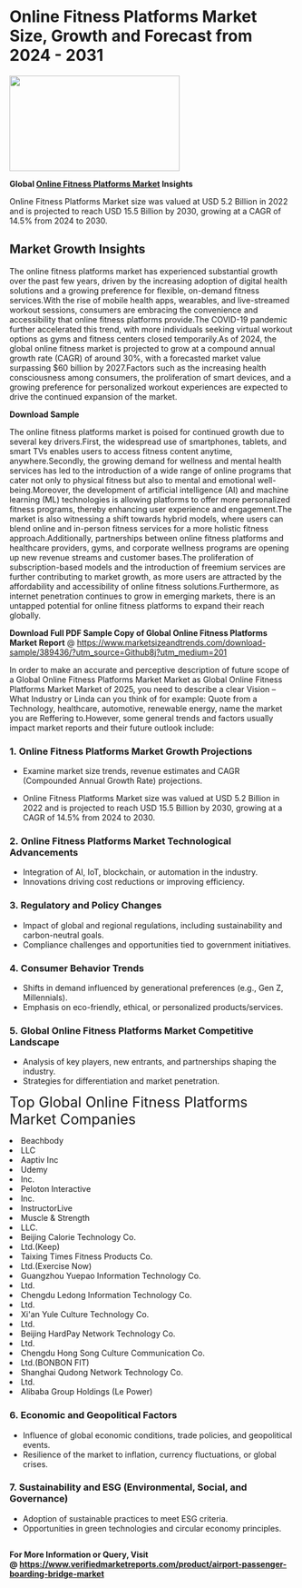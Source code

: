 <H1>Online Fitness Platforms Market Size, Growth and Forecast from 2024 - 2031</H1><img class="aligncenter size-medium wp-image-584254" src="https://thirdeyenews.in/wp-content/uploads/2024/09/Global-Market-Research-300x168.jpeg" alt="" width="300" height="168" /><p><strong>Global&nbsp;<a href="https://www.marketsizeandtrends.com/download-sample/389436/?utm_source=Github8j?utm_medium=201">Online Fitness Platforms Market</a> Insights</strong></p><p>Online Fitness Platforms Market size was valued at USD 5.2 Billion in 2022 and is projected to reach USD 15.5 Billion by 2030, growing at a CAGR of 14.5% from 2024 to 2030.</p><p><h2>Market Growth Insights</h2> <p>The online fitness platforms market has experienced substantial growth over the past few years, driven by the increasing adoption of digital health solutions and a growing preference for flexible, on-demand fitness services.With the rise of mobile health apps, wearables, and live-streamed workout sessions, consumers are embracing the convenience and accessibility that online fitness platforms provide.The COVID-19 pandemic further accelerated this trend, with more individuals seeking virtual workout options as gyms and fitness centers closed temporarily.As of 2024, the global online fitness market is projected to grow at a compound annual growth rate (CAGR) of around 30%, with a forecasted market value surpassing $60 billion by 2027.Factors such as the increasing health consciousness among consumers, the proliferation of smart devices, and a growing preference for personalized workout experiences are expected to drive the continued expansion of the market.</p> <p><strong>Download Sample</strong></p> <p>The online fitness platforms market is poised for continued growth due to several key drivers.First, the widespread use of smartphones, tablets, and smart TVs enables users to access fitness content anytime, anywhere.Secondly, the growing demand for wellness and mental health services has led to the introduction of a wide range of online programs that cater not only to physical fitness but also to mental and emotional well-being.Moreover, the development of artificial intelligence (AI) and machine learning (ML) technologies is allowing platforms to offer more personalized fitness programs, thereby enhancing user experience and engagement.The market is also witnessing a shift towards hybrid models, where users can blend online and in-person fitness services for a more holistic fitness approach.Additionally, partnerships between online fitness platforms and healthcare providers, gyms, and corporate wellness programs are opening up new revenue streams and customer bases.The proliferation of subscription-based models and the introduction of freemium services are further contributing to market growth, as more users are attracted by the affordability and accessibility of online fitness solutions.Furthermore, as internet penetration continues to grow in emerging markets, there is an untapped potential for online fitness platforms to expand their reach globally.</p> <p><span class=""><strong>Download Full PDF Sample Copy of Global Online Fitness Platforms Market Report</strong> @ <a href="https://www.marketsizeandtrends.com/download-sample/389436/?utm_source=Github8j?utm_medium=201" target="_blank">https://www.marketsizeandtrends.com/download-sample/389436/?utm_source=Github8j?utm_medium=201</a></span></p><p>In order to make an accurate and perceptive description of future scope of a Global&nbsp;Online Fitness Platforms Market Market as Global&nbsp;Online Fitness Platforms Market Market of 2025, you need to describe a clear Vision &ndash; What Industry or Linda can you think of for example: Quote from a Technology, healthcare, automotive, renewable energy, name the market you are Reffering to.However, some general trends and factors usually impact market reports and their future outlook include:</p><h3>1.&nbsp;<strong>Online Fitness Platforms Market Growth Projections</strong></h3><ul><li>Examine market size trends, revenue estimates and CAGR (Compounded Annual Growth Rate) projections.</li><li><p>Online Fitness Platforms Market size was valued at USD 5.2 Billion in 2022 and is projected to reach USD 15.5 Billion by 2030, growing at a CAGR of 14.5% from 2024 to 2030.</p></li></ul><h3>2.&nbsp;<strong>Online Fitness Platforms Market Technological Advancements</strong></h3><ul><li>Integration of AI, IoT, blockchain, or automation in the industry.</li><li>Innovations driving cost reductions or improving efficiency.</li></ul><h3>3.&nbsp;<strong>Regulatory and Policy Changes</strong></h3><ul><li>Impact of global and regional regulations, including sustainability and carbon-neutral goals.</li><li>Compliance challenges and opportunities tied to government initiatives.</li></ul><h3>4.&nbsp;<strong>Consumer Behavior Trends</strong></h3><ul><li>Shifts in demand influenced by generational preferences (e.g., Gen Z, Millennials).</li><li>Emphasis on eco-friendly, ethical, or personalized products/services.</li></ul><h3>5.&nbsp;<strong>Global Online Fitness Platforms Market Competitive Landscape</strong></h3><ul><li>Analysis of key players, new entrants, and partnerships shaping the industry.</li><li>Strategies for differentiation and market penetration.</li></ul><p data-pm-slice="1 1 []"><span style="color: inherit; font-family: inherit; font-size: 25px;">Top Global Online Fitness Platforms Market Companies</span></p><div class="" data-test-id=""><p><li>Beachbody</li><li> LLC</li><li> Aaptiv Inc</li><li> Udemy</li><li> Inc.</li><li> Peloton Interactive</li><li> Inc.</li><li> InstructorLive</li><li> Muscle & Strength</li><li> LLC.</li><li> Beijing Calorie Technology Co.</li><li> Ltd.(Keep)</li><li> Taixing Times Fitness Products Co.</li><li> Ltd.(Exercise Now)</li><li> Guangzhou Yuepao Information Technology Co.</li><li> Ltd.</li><li> Chengdu Ledong Information Technology Co.</li><li> Ltd.</li><li> Xi'an Yule Culture Technology Co.</li><li> Ltd.</li><li> Beijing HardPay Network Technology Co.</li><li> Ltd.</li><li> Chengdu Hong Song Culture Communication Co.</li><li> Ltd.(BONBON FIT)</li><li> Shanghai Qudong Network Technology Co.</li><li> Ltd.</li><li> Alibaba Group Holdings (Le Power)</li></p></div><h3>6.&nbsp;<strong>Economic and Geopolitical Factors</strong></h3><ul><li>Influence of global economic conditions, trade policies, and geopolitical events.</li><li>Resilience of the market to inflation, currency fluctuations, or global crises.</li></ul><h3>7.&nbsp;<strong>Sustainability and ESG (Environmental, Social, and Governance)</strong></h3><ul><li>Adoption of sustainable practices to meet ESG criteria.</li><li>Opportunities in green technologies and circular economy principles.</li></ul><h2><strong style="font-size: 14px;">For More Information or Query, Visit @&nbsp;</strong><a style="background-color: #ffffff; font-size: 14px;" href="https://www.marketsizeandtrends.com/report/online-fitness-platforms-market/" target="_blank">https://www.verifiedmarketreports.com/product/airport-passenger-boarding-bridge-market</a></h2>
